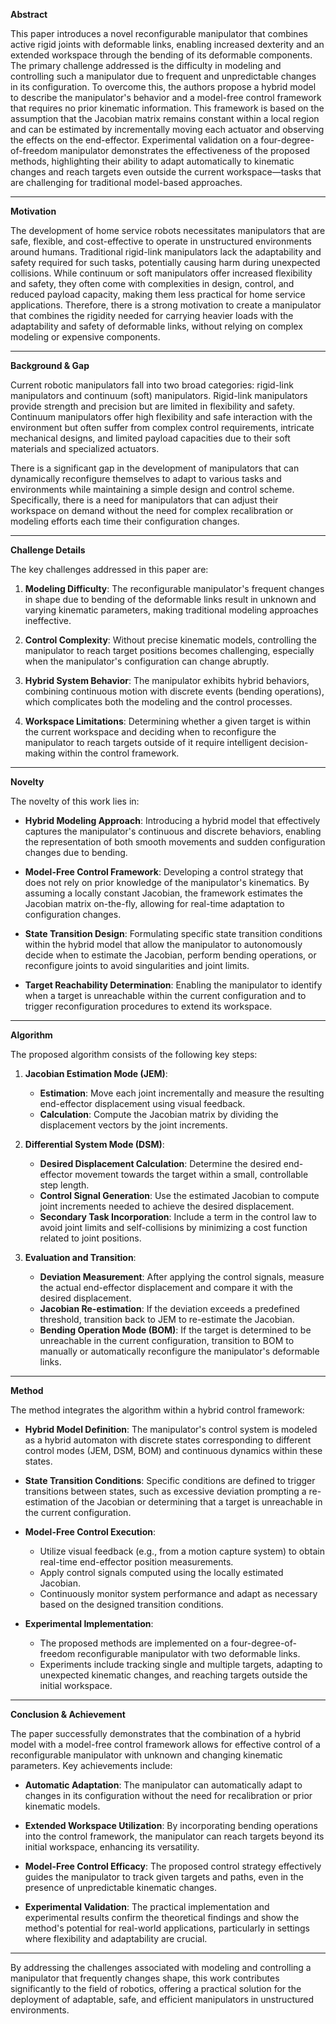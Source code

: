 **Abstract**

This paper introduces a novel reconfigurable manipulator that combines active rigid joints with deformable links, enabling increased dexterity and an extended workspace through the bending of its deformable components. The primary challenge addressed is the difficulty in modeling and controlling such a manipulator due to frequent and unpredictable changes in its configuration. To overcome this, the authors propose a hybrid model to describe the manipulator's behavior and a model-free control framework that requires no prior kinematic information. This framework is based on the assumption that the Jacobian matrix remains constant within a local region and can be estimated by incrementally moving each actuator and observing the effects on the end-effector. Experimental validation on a four-degree-of-freedom manipulator demonstrates the effectiveness of the proposed methods, highlighting their ability to adapt automatically to kinematic changes and reach targets even outside the current workspace—tasks that are challenging for traditional model-based approaches.

---

**Motivation**

The development of home service robots necessitates manipulators that are safe, flexible, and cost-effective to operate in unstructured environments around humans. Traditional rigid-link manipulators lack the adaptability and safety required for such tasks, potentially causing harm during unexpected collisions. While continuum or soft manipulators offer increased flexibility and safety, they often come with complexities in design, control, and reduced payload capacity, making them less practical for home service applications. Therefore, there is a strong motivation to create a manipulator that combines the rigidity needed for carrying heavier loads with the adaptability and safety of deformable links, without relying on complex modeling or expensive components.

---

**Background & Gap**

Current robotic manipulators fall into two broad categories: rigid-link manipulators and continuum (soft) manipulators. Rigid-link manipulators provide strength and precision but are limited in flexibility and safety. Continuum manipulators offer high flexibility and safe interaction with the environment but often suffer from complex control requirements, intricate mechanical designs, and limited payload capacities due to their soft materials and specialized actuators.

There is a significant gap in the development of manipulators that can dynamically reconfigure themselves to adapt to various tasks and environments while maintaining a simple design and control scheme. Specifically, there is a need for manipulators that can adjust their workspace on demand without the need for complex recalibration or modeling efforts each time their configuration changes.

---

**Challenge Details**

The key challenges addressed in this paper are:

1. **Modeling Difficulty**: The reconfigurable manipulator's frequent changes in shape due to bending of the deformable links result in unknown and varying kinematic parameters, making traditional modeling approaches ineffective.

2. **Control Complexity**: Without precise kinematic models, controlling the manipulator to reach target positions becomes challenging, especially when the manipulator's configuration can change abruptly.

3. **Hybrid System Behavior**: The manipulator exhibits hybrid behaviors, combining continuous motion with discrete events (bending operations), which complicates both the modeling and the control processes.

4. **Workspace Limitations**: Determining whether a given target is within the current workspace and deciding when to reconfigure the manipulator to reach targets outside of it require intelligent decision-making within the control framework.

---

**Novelty**

The novelty of this work lies in:

- **Hybrid Modeling Approach**: Introducing a hybrid model that effectively captures the manipulator's continuous and discrete behaviors, enabling the representation of both smooth movements and sudden configuration changes due to bending.

- **Model-Free Control Framework**: Developing a control strategy that does not rely on prior knowledge of the manipulator's kinematics. By assuming a locally constant Jacobian, the framework estimates the Jacobian matrix on-the-fly, allowing for real-time adaptation to configuration changes.

- **State Transition Design**: Formulating specific state transition conditions within the hybrid model that allow the manipulator to autonomously decide when to estimate the Jacobian, perform bending operations, or reconfigure joints to avoid singularities and joint limits.

- **Target Reachability Determination**: Enabling the manipulator to identify when a target is unreachable within the current configuration and to trigger reconfiguration procedures to extend its workspace.

---

**Algorithm**

The proposed algorithm consists of the following key steps:

1. **Jacobian Estimation Mode (JEM)**:
   - **Estimation**: Move each joint incrementally and measure the resulting end-effector displacement using visual feedback.
   - **Calculation**: Compute the Jacobian matrix by dividing the displacement vectors by the joint increments.

2. **Differential System Mode (DSM)**:
   - **Desired Displacement Calculation**: Determine the desired end-effector movement towards the target within a small, controllable step length.
   - **Control Signal Generation**: Use the estimated Jacobian to compute joint increments needed to achieve the desired displacement.
   - **Secondary Task Incorporation**: Include a term in the control law to avoid joint limits and self-collisions by minimizing a cost function related to joint positions.

3. **Evaluation and Transition**:
   - **Deviation Measurement**: After applying the control signals, measure the actual end-effector displacement and compare it with the desired displacement.
   - **Jacobian Re-estimation**: If the deviation exceeds a predefined threshold, transition back to JEM to re-estimate the Jacobian.
   - **Bending Operation Mode (BOM)**: If the target is determined to be unreachable in the current configuration, transition to BOM to manually or automatically reconfigure the manipulator's deformable links.

---

**Method**

The method integrates the algorithm within a hybrid control framework:

- **Hybrid Model Definition**: The manipulator's control system is modeled as a hybrid automaton with discrete states corresponding to different control modes (JEM, DSM, BOM) and continuous dynamics within these states.

- **State Transition Conditions**: Specific conditions are defined to trigger transitions between states, such as excessive deviation prompting a re-estimation of the Jacobian or determining that a target is unreachable in the current configuration.

- **Model-Free Control Execution**:
  - Utilize visual feedback (e.g., from a motion capture system) to obtain real-time end-effector position measurements.
  - Apply control signals computed using the locally estimated Jacobian.
  - Continuously monitor system performance and adapt as necessary based on the designed transition conditions.

- **Experimental Implementation**:
  - The proposed methods are implemented on a four-degree-of-freedom reconfigurable manipulator with two deformable links.
  - Experiments include tracking single and multiple targets, adapting to unexpected kinematic changes, and reaching targets outside the initial workspace.

---

**Conclusion & Achievement**

The paper successfully demonstrates that the combination of a hybrid model with a model-free control framework allows for effective control of a reconfigurable manipulator with unknown and changing kinematic parameters. Key achievements include:

- **Automatic Adaptation**: The manipulator can automatically adapt to changes in its configuration without the need for recalibration or prior kinematic models.

- **Extended Workspace Utilization**: By incorporating bending operations into the control framework, the manipulator can reach targets beyond its initial workspace, enhancing its versatility.

- **Model-Free Control Efficacy**: The proposed control strategy effectively guides the manipulator to track given targets and paths, even in the presence of unpredictable kinematic changes.

- **Experimental Validation**: The practical implementation and experimental results confirm the theoretical findings and show the method's potential for real-world applications, particularly in settings where flexibility and adaptability are crucial.

---

By addressing the challenges associated with modeling and controlling a manipulator that frequently changes shape, this work contributes significantly to the field of robotics, offering a practical solution for the deployment of adaptable, safe, and efficient manipulators in unstructured environments.